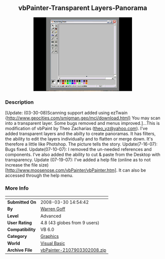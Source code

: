 ﻿<div align="center">

## vbPainter\-Transparent Layers\-Panorama

<img src="PIC200779142498117.gif">
</div>

### Description

[Update: (03-30-08)Scanning support added using ezTwain {http://www.geocities.com/smigman.geo/mci/download.html} You may scan into a transparent layer. Some bugs removed and menus improved.]...This is modification of vbPaint by Theo Zacharias (theo_yz@yahoo.com). I've added transparent layers and the abilty to create panoramas. It has filters, the ability to edit the layers individually and to flatten or merge down. It's therefore a little like Photshop. The picture tells the story. Update(7-16-07): Bugs fixed. Update(07-10-07): I removed the un-needed references and components. I've also added the ability to cut &amp; paste from the Desktop with transparency. Update (07-19-07): I've added a help file (online as to not increase the file size) [http://www.moosenose.com/vbPainter/vbPainter.htm]. It can also be accessed through the help menu.
 
### More Info
 


<span>             |<span>
---                |---
**Submitted On**   |2008-03-30 14:54:42
**By**             |[Warren Goff](https://github.com/Planet-Source-Code/PSCIndex/blob/master/ByAuthor/warren-goff.md)
**Level**          |Advanced
**User Rating**    |4.8 (43 globes from 9 users)
**Compatibility**  |VB 6\.0
**Category**       |[Graphics](https://github.com/Planet-Source-Code/PSCIndex/blob/master/ByCategory/graphics__1-46.md)
**World**          |[Visual Basic](https://github.com/Planet-Source-Code/PSCIndex/blob/master/ByWorld/visual-basic.md)
**Archive File**   |[vbPainter\-2107903302008\.zip](https://github.com/Planet-Source-Code/warren-goff-vbpainter-transparent-layers-panorama__1-68963/archive/master.zip)








